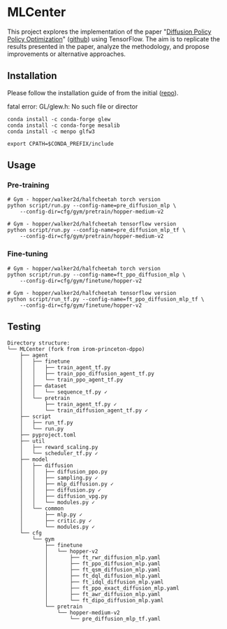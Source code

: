 # MLCenter

This project explores the implementation of the paper "[Diffusion Policy Policy Optimization](https://arxiv.org/abs/2409.00588)" ([github](https://github.com/irom-princeton/dppo)) using TensorFlow. The aim is to replicate the results presented in the paper, analyze the methodology, and propose improvements or alternative approaches.

## Installation

Please follow the installation guide of from the initial ([repo](https://github.com/irom-princeton/dppo)).

fatal error: GL/glew.h: No such file or director
```
conda install -c conda-forge glew
conda install -c conda-forge mesalib
conda install -c menpo glfw3
```
```
export CPATH=$CONDA_PREFIX/include
```

## Usage

### Pre-training

```
# Gym - hopper/walker2d/halfcheetah torch version
python script/run.py --config-name=pre_diffusion_mlp \
    --config-dir=cfg/gym/pretrain/hopper-medium-v2

# Gym - hopper/walker2d/halfcheetah tensorflow version
python script/run.py --config-name=pre_diffusion_mlp_tf \
    --config-dir=cfg/gym/pretrain/hopper-medium-v2
```

### Fine-tuning

```
# Gym - hopper/walker2d/halfcheetah torch version
python script/run.py --config-name=ft_ppo_diffusion_mlp \
    --config-dir=cfg/gym/finetune/hopper-v2

# Gym - hopper/walker2d/halfcheetah tensorflow version
python script/run_tf.py --config-name=ft_ppo_diffusion_mlp_tf \
    --config-dir=cfg/gym/finetune/hopper-v2
```


## Testing
```
Directory structure:
└── MLCenter (fork from irom-princeton-dppo)
    ├── agent
    │   ├── finetune
    │   │   ├── train_agent_tf.py
    │   │   ├── train_ppo_diffusion_agent_tf.py
    │   │   └── train_ppo_agent_tf.py
    │   ├── dataset
    │   │   └── sequence_tf.py ✓
    │   └── pretrain
    │       ├── train_agent_tf.py ✓
    │       └── train_diffusion_agent_tf.py ✓
    ├── script
    │   ├── run_tf.py
    │   └── run.py
    ├── pyproject.toml
    ├── util
    │   ├── reward_scaling.py
    │   └── scheduler_tf.py ✓
    ├── model
    │   ├── diffusion
    │   │   ├── diffusion_ppo.py 
    │   │   ├── sampling.py ✓
    │   │   ├── mlp_diffusion.py ✓
    │   │   ├── diffusion.py ✓
    │   │   ├── diffusion_vpg.py
    │   │   └── modules.py ✓
    │   └── common
    │       ├── mlp.py ✓
    │       ├── critic.py ✓
    │       └── modules.py ✓
    └── cfg
        └── gym
            ├── finetune
            │   └── hopper-v2
            │       ├── ft_rwr_diffusion_mlp.yaml
            │       ├── ft_ppo_diffusion_mlp.yaml
            │       ├── ft_qsm_diffusion_mlp.yaml
            │       ├── ft_dql_diffusion_mlp.yaml
            │       ├── ft_idql_diffusion_mlp.yaml
            │       ├── ft_ppo_exact_diffusion_mlp.yaml
            │       ├── ft_awr_diffusion_mlp.yaml
            │       └── ft_dipo_diffusion_mlp.yaml
            └── pretrain
                └── hopper-medium-v2
                    └── pre_diffusion_mlp_tf.yaml
```